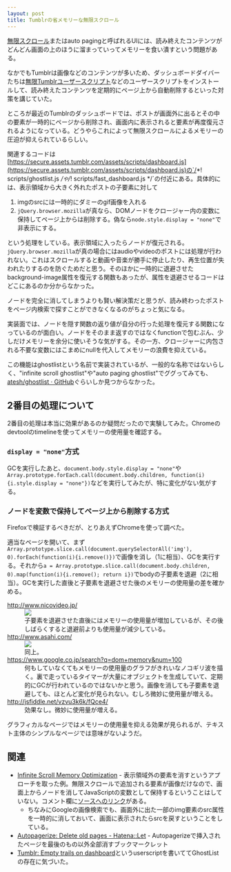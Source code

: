 ```yaml
---
layout: post
title: Tumblrの省メモリーな無限スクロール
---
```


[無限スクロール](http://netyougo.com/webservice/13825.html)またはauto pagingと呼ばれるUIには、読み終えたコンテンツがどんどん画面の上のほうに溜まっていってメモリーを食い潰すという問題がある。

なかでもTumblrは画像などのコンテンツが多いため、ダッシュボードダイバーたちは[無限Tumblrユーザースクリプト](http://joodle.tumblr.com/post/14352059524/supertumblr)などのユーザースクリプトをインストールして、読み終えたコンテンツを定期的にページ上から自動削除するといった対策を講じていた。

ところが最近のTumblrのダッシュボードでは、ポストが画面外に出るとその中の要素が一時的にページから削除され、画面内に表示されると要素が再度復元されるようになっている。どうやらこれによって無限スクロールによるメモリーの圧迫が抑えられているらしい。

関連するコードは[https://secure.assets.tumblr.com/assets/scripts/dashboard.js](https://secure.assets.tumblr.com/assets/scripts/dashboard.js)の`/*! scripts/ghostlist.js */`や`/*! scripts/fast_dashboard.js */`の付近にある。具体的には、表示領域から大きく外れたポストの子要素に対して

1. imgのsrcには一時的にダミーのgif画像を入れる
2. `jQuery.browser.mozilla`が真なら、DOMノードをクロージャー内の変数に保持してページ上からは削除する。偽なら`node.style.display = "none"`で非表示にする。

という処理をしている。表示領域に入ったらノードが復元される。`jQuery.browser.mozilla`が真の場合にはaudioやvideoのポストには処理が行われない。これはスクロールすると動画や音楽が勝手に停止したり、再生位置が失われたりするのを防ぐためだと思う。そのほかに一時的に退避させたbackground-image属性を復元する関数もあったが、属性を退避させるコードはどこにあるのか分からなかった。

ノードを完全に消してしまうよりも賢い解決策だと思うが、読み終わったポストをページ内検索で探すことができなくなるのがちょっと気になる。

実装面では、ノードを隠す関数の返り値が自分の行った処理を復元する関数になっているのが面白い。ノードをそのまま返すのではなくfunctionで包むぶん、少しだけメモリーを余分に使いそうな気がする。その一方、クロージャーに内包される不要な変数にはこまめにnullを代入してメモリーの浪費を抑えている。

この機能はghostlistという名前で実装されているが、一般的な名称ではないらしく、"infinite scroll ghostlist"や"auto paging ghostlist"でググってみても、[atesh/ghostlist · GitHub](https://github.com/atesh/ghostlist/)ぐらいしか見つからなかった。

## 2番目の処理について

2番目の処理は本当に効果があるのか疑問だったので実験してみた。Chromeのdevtoolのtimelineを使ってメモリーの使用量を確認する。

### `display = "none"`方式

GCを実行したあと、`document.body.style.display = "none"`や`Array.prototype.forEach.call(document.body.children, function(i){i.style.display = "none"})`などを実行してみたが、特に変化がない気がする。

### ノードを変数で保持してページ上から削除する方式

Firefoxで検証するべきだが、とりあえずChromeを使って調べた。

適当なページを開いて、まず`Array.prototype.slice.call(document.querySelectorAll('img'), 0).forEach(function(i){i.remove()})`で画像を消し（1に相当）、GCを実行する。それから`a = Array.prototype.slice.call(document.body.children, 0).map(function(i){i.remove(); return i})`でbodyの子要素を退避（2に相当）。GCを実行した直後と子要素を退避させた後のメモリーの使用量の差を確かめる。

<dl>
  <dt><a href="http://www.nicovideo.jp/">http://www.nicovideo.jp/</a></dt>
  <dd><img src="{{ site.baseurl }}img/ghostlist_nicovideo.png"><br>子要素を退避させた直後にはメモリーの使用量が増加しているが、その後しばらくすると退避前よりも使用量が減少している。</dd>
  <dt><a href="http://www.asahi.com/">http://www.asahi.com/</a></dt>
  <dd><img src="{{ site.baseurl }}img/ghostlist_asahi.png"><br>同上。</dd>
  <dt><a href="https://www.google.co.jp/search?q=dom+memory&amp;num=100">https://www.google.co.jp/search?q=dom+memory&num=100</a></dt>
  <dd>何もしていなくてもメモリーの使用量のグラフがきれいなノコギリ波を描く。裏で走っているタイマーが大量にオブジェクトを生成していて、定期的にGCが行われているのではないかと思う。画像を消しても子要素を退避しても、ほとんど変化が見られない。むしろ微妙に使用量が増える。</dd>
  <dt><a href="http://jsfiddle.net/vzvu3k6k/fQce4/">http://jsfiddle.net/vzvu3k6k/fQce4/</a></dt>
  <dd>効果なし。微妙に使用量が増える。</dd>
</dl>

グラフィカルなページではメモリーの使用量を抑える効果が見られるが、テキスト主体のシンプルなページでは意味がないようだ。

## 関連

* [Infinite Scroll Memory Optimization](http://dannysu.com/2012/07/07/infinite-scroll-memory-optimization/) - 表示領域外の要素を消すというアプローチを取った例。無限スクロールで追加される要素が画像だけなので、画面上からノードを消してJavaScriptの変数として保持するということはしていない。コメント欄に[ソースへのリンク](https://github.com/dannysu/eol-infinite-scroll)がある。
  * ちなみにGoogleの画像検索でも、画面外に出た一部のimg要素のsrc属性を一時的に消しておいて、画面に表示されたらsrcを戻すということをしている。
* [Autopagerize: Delete old pages - Hatena::Let](http://let.hatelabo.jp/vzvu3k6k/let/hLHX5ZrPpLVS) - Autopagerizeで挿入されたページを最後のもの以外全部消すブックマークレット
* [Tumblr: Empty trails on dashboard](https://gist.github.com/vzvu3k6k/11295076)というuserscriptを書いててGhostListの存在に気づいた。
